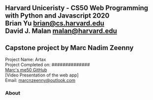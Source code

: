 Harvard Uniceristy - CS50 Web Programming with Python and Javascript 2020<br>
Brian Yu [brian@cs.harvard.edu](mailto:brian@cs.harvard.edu)<br>
David J. Malan [malan@harvard.edu](mailto:malan@harvard.edu)
---
## Capstone project by Marc Nadim Zeenny
Project Name: Artax<br>
Project Completed on: ##############<br>
[Marc's me50 GitHub](https://github.com/me50/marcnz06.git) <br>
[Video Presentation of the web app]<br>
Email: [marcnzeenny@outlook.com](mailto:marcnzeenny@outlook.com)

### About
